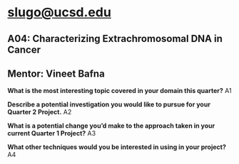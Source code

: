 # slugo@ucsd.edu
## A04: Characterizing Extrachromosomal DNA in Cancer
## Mentor: Vineet Bafna

**What is the most interesting topic covered in your domain this quarter?**
A1

**Describe a potential investigation you would like to pursue for your Quarter 2 Project.**
A2

**What is a potential change you’d make to the approach taken in your current Quarter 1 Project?**
A3

**What other techniques would you be interested in using in your project?**
A4
